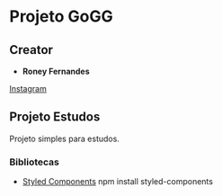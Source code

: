 # Projeto GoGG

## Creator
- **Roney Fernandes**

[Instagram](https://www.instagram.com/roney.mfernandes/)


## Projeto Estudos
Projeto simples para estudos.

### Bibliotecas
- [Styled Components](https://styled-components.com/docs/basics#installation)
    npm install styled-components